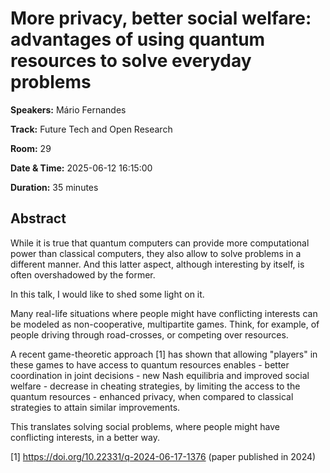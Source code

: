 # More privacy, better social welfare: advantages of using quantum resources to solve everyday problems

**Speakers:** Mário Fernandes
                    
**Track:** Future Tech and Open Research
                    
**Room:** 29
                    
**Date & Time:** 2025-06-12 16:15:00
                    
**Duration:** 35 minutes
                    
## Abstract
                    
While it is true that quantum computers can provide more computational power than classical computers, they also allow to solve problems in a different manner. And this latter aspect, although interesting by itself, is often overshadowed by the former.

In this talk, I would like to shed some light on it.

Many real-life situations where people might have conflicting interests can be modeled as non-cooperative, multipartite games. Think, for example, of people driving through road-crosses, or competing over resources.

A recent game-theoretic approach [1] has shown that allowing "players" in these games to have access to quantum resources enables 
	- better coordination in joint decisions
	- new Nash equilibria and improved social welfare
	- decrease in cheating strategies, by limiting the access to the quantum resources
	- enhanced privacy, when compared to classical strategies to attain similar improvements.

This translates solving social problems, where people might have conflicting interests, in a better way.

[1] https://doi.org/10.22331/q-2024-06-17-1376 (paper published in 2024)
